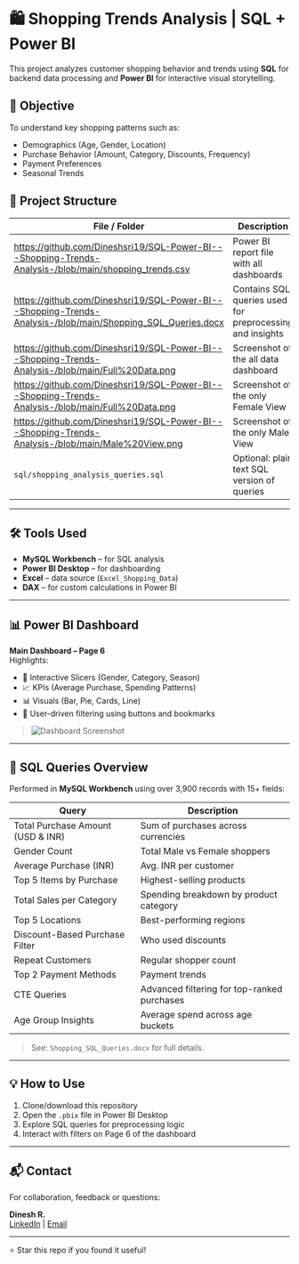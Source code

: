 
# 🛍️ Shopping Trends Analysis | SQL + Power BI

This project analyzes customer shopping behavior and trends using **SQL** for backend data processing and **Power BI** for interactive visual storytelling.

## 🎯 Objective

To understand key shopping patterns such as:
- Demographics (Age, Gender, Location)
- Purchase Behavior (Amount, Category, Discounts, Frequency)
- Payment Preferences
- Seasonal Trends

## 📂 Project Structure

| File / Folder | Description |
|---------------|-------------|
| https://github.com/Dineshsri19/SQL-Power-BI---Shopping-Trends-Analysis-/blob/main/shopping_trends.csv | Power BI report file with all dashboards |
| https://github.com/Dineshsri19/SQL-Power-BI---Shopping-Trends-Analysis-/blob/main/Shopping_SQL_Queries.docx | Contains SQL queries used for preprocessing and insights |
| https://github.com/Dineshsri19/SQL-Power-BI---Shopping-Trends-Analysis-/blob/main/Full%20Data.png | Screenshot of the all data dashboard  |
| https://github.com/Dineshsri19/SQL-Power-BI---Shopping-Trends-Analysis-/blob/main/Full%20Data.png | Screenshot of the only Female View |
| https://github.com/Dineshsri19/SQL-Power-BI---Shopping-Trends-Analysis-/blob/main/Male%20View.png | Screenshot of the only Male View |
| `sql/shopping_analysis_queries.sql` | Optional: plain text SQL version of queries |

---

## 🛠️ Tools Used

- **MySQL Workbench** – for SQL analysis
- **Power BI Desktop** – for dashboarding
- **Excel** – data source (`Excel_Shopping_Data`)
- **DAX** – for custom calculations in Power BI

---

## 📊 Power BI Dashboard

**Main Dashboard – Page 6**  
Highlights:
- 📌 Interactive Slicers (Gender, Category, Season)
- 📈 KPIs (Average Purchase, Spending Patterns)
- 📊 Visuals (Bar, Pie, Cards, Line)
- 🧠 User-driven filtering using buttons and bookmarks

> ![Dashboard Screenshot](assets/dashboard_page6.png)

---

## 🧾 SQL Queries Overview

Performed in **MySQL Workbench** using over 3,900 records with 15+ fields:

| Query | Description |
|-------|-------------|
| Total Purchase Amount (USD & INR) | Sum of purchases across currencies |
| Gender Count | Total Male vs Female shoppers |
| Average Purchase (INR) | Avg. INR per customer |
| Top 5 Items by Purchase | Highest-selling products |
| Total Sales per Category | Spending breakdown by product category |
| Top 5 Locations | Best-performing regions |
| Discount-Based Purchase Filter | Who used discounts |
| Repeat Customers | Regular shopper count |
| Top 2 Payment Methods | Payment trends |
| CTE Queries | Advanced filtering for top-ranked purchases |
| Age Group Insights | Average spend across age buckets |

> See: `Shopping_SQL_Queries.docx` for full details.

---

## 💡 How to Use

1. Clone/download this repository
2. Open the `.pbix` file in Power BI Desktop
3. Explore SQL queries for preprocessing logic
4. Interact with filters on Page 6 of the dashboard

---

## 📬 Contact

For collaboration, feedback or questions:

**Dinesh R.**  
[LinkedIn](#) | [Email](#)

---

⭐ Star this repo if you found it useful!

